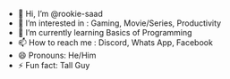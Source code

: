 - 👋 Hi, I’m @rookie-saad
- 👀 I’m interested in : Gaming, Movie/Series, Productivity
- 🌱 I’m currently learning Basics of Programming
- 📫 How to reach me : Discord, Whats App, Facebook
- 😄 Pronouns: He/Him
- ⚡ Fun fact: Tall Guy 

<!---
rookie-saad/rookie-saad is a ✨ special ✨ repository because its `README.md` (this file) appears on your GitHub profile.
You can click the Preview link to take a look at your changes.
--->
